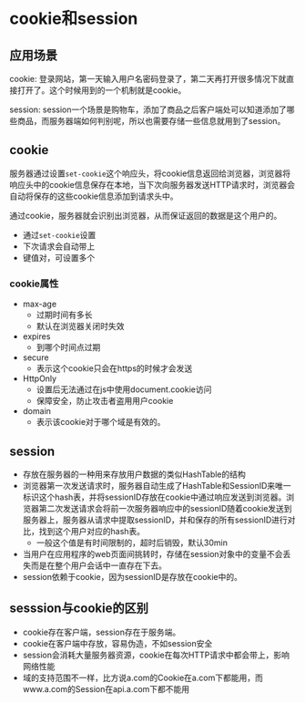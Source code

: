 # cookie和session

## 应用场景
cookie: 
登录网站，第一天输入用户名密码登录了，第二天再打开很多情况下就直接打开了。这个时候用到的一个机制就是cookie。

session: 
session一个场景是购物车，添加了商品之后客户端处可以知道添加了哪些商品，而服务器端如何判别呢，所以也需要存储一些信息就用到了session。


## cookie

服务器通过设置`set-cookie`这个响应头，将cookie信息返回给浏览器，浏览器将响应头中的cookie信息保存在本地，当下次向服务器发送HTTP请求时，浏览器会自动将保存的这些cookie信息添加到请求头中。

通过cookie，服务器就会识别出浏览器，从而保证返回的数据是这个用户的。

 - 通过`set-cookie`设置
 - 下次请求会自动带上
 - 键值对，可设置多个


### cookie属性
 - max-age
   - 过期时间有多长
   - 默认在浏览器关闭时失效
 - expires
   - 到哪个时间点过期
 - secure
   - 表示这个cookie只会在https的时候才会发送
 - HttpOnly
   - 设置后无法通过在js中使用document.cookie访问
   - 保障安全，防止攻击者盗用用户cookie
 - domain
   - 表示该cookie对于哪个域是有效的。 


## session

 - 存放在服务器的一种用来存放用户数据的类似HashTable的结构
 - 浏览器第一次发送请求时，服务器自动生成了HashTable和SessionID来唯一标识这个hash表，并将sessionID存放在cookie中通过响应发送到浏览器。浏览器第二次发送请求会将前一次服务器响应中的sessionID随着cookie发送到服务器上，服务器从请求中提取sessionID，并和保存的所有sessionID进行对比，找到这个用户对应的hash表。
   - 一般这个值是有时间限制的，超时后销毁，默认30min
 - 当用户在应用程序的web页面间挑转时，存储在session对象中的变量不会丢失而是在整个用户会话中一直存在下去。
 - session依赖于cookie，因为sessionID是存放在cookie中的。


## sesssion与cookie的区别
 - cookie存在客户端，session存在于服务端。
 - cookie在客户端中存放，容易伪造，不如session安全
 - session会消耗大量服务器资源，cookie在每次HTTP请求中都会带上，影响网络性能
 - 域的支持范围不一样，比方说a.com的Cookie在a.com下都能用，而www.a.com的Session在api.a.com下都不能用